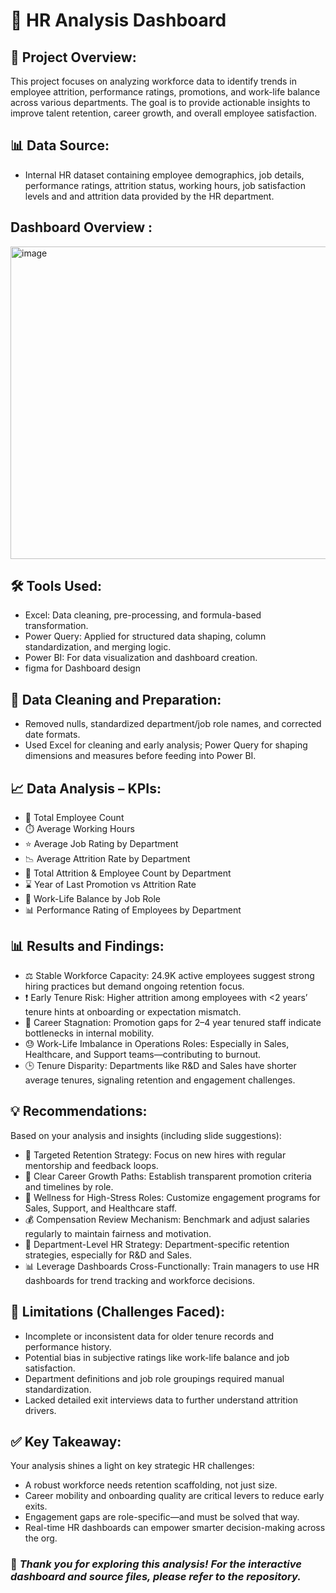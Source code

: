 # 🏦 HR Analysis Dashboard

## 📌 Project Overview:
This project focuses on analyzing workforce data to identify trends in employee attrition, performance ratings, promotions, and work-life balance across various departments. The goal is to provide actionable insights to improve talent retention, career growth, and overall employee satisfaction.

## 📊 Data Source:
- Internal HR dataset containing employee demographics, job details, performance ratings, attrition status, working hours, job satisfaction levels and and attrition data provided by the HR department.

## Dashboard Overview :
<img width="1000" height="500" alt="image" src="https://github.com/user-attachments/assets/cd56a41e-488b-4ecb-8837-6505ce873aad" />



  
## 🛠️ Tools Used:
- Excel: Data cleaning, pre-processing, and formula-based transformation.
- Power Query: Applied for structured data shaping, column standardization, and merging logic.
- Power BI: For data visualization and dashboard creation.
- figma for Dashboard design 
  
## 🧹 Data Cleaning and Preparation:
- Removed nulls, standardized department/job role names, and corrected date formats.
- Used Excel for cleaning and early analysis; Power Query for shaping dimensions and measures before feeding into Power BI.

## 📈 Data Analysis – KPIs:
- 👥 Total Employee Count
- ⏱️ Average Working Hours
- ⭐ Average Job Rating by Department
- 📉 Average Attrition Rate by Department
- 🔄 Total Attrition & Employee Count by Department
- ⌛ Year of Last Promotion vs Attrition Rate
- 🧘 Work-Life Balance by Job Role
- 📊 Performance Rating of Employees by Department

## 📊 Results and Findings:
- ⚖️ Stable Workforce Capacity: 24.9K active employees suggest strong hiring practices but demand ongoing retention focus.
- ❗ Early Tenure Risk: Higher attrition among employees with <2 years’ tenure hints at onboarding or expectation mismatch.
- 🧗 Career Stagnation: Promotion gaps for 2–4 year tenured staff indicate bottlenecks in internal mobility.
- 😓 Work-Life Imbalance in Operations Roles: Especially in Sales, Healthcare, and Support teams—contributing to burnout.
- 🕒 Tenure Disparity: Departments like R&D and Sales have shorter average tenures, signaling retention and engagement challenges.

## 💡 Recommendations:
Based on your analysis and insights (including slide suggestions):
- 🧭 Targeted Retention Strategy: Focus on new hires with regular mentorship and feedback loops.
- 🎯 Clear Career Growth Paths: Establish transparent promotion criteria and timelines by role.
- 🌱 Wellness for High-Stress Roles: Customize engagement programs for Sales, Support, and Healthcare staff.
- 💰 Compensation Review Mechanism: Benchmark and adjust salaries regularly to maintain fairness and motivation.
- 🤝 Department-Level HR Strategy: Department-specific retention strategies, especially for R&D and Sales.
- 📊 Leverage Dashboards Cross-Functionally: Train managers to use HR dashboards for trend tracking and workforce decisions.

## 🚧 Limitations (Challenges Faced):
- Incomplete or inconsistent data for older tenure records and performance history.
- Potential bias in subjective ratings like work-life balance and job satisfaction.
- Department definitions and job role groupings required manual standardization.
- Lacked detailed exit interviews data to further understand attrition drivers.

## ✅ Key Takeaway:
Your analysis shines a light on key strategic HR challenges:
- A robust workforce needs retention scaffolding, not just size.
- Career mobility and onboarding quality are critical levers to reduce early exits.
- Engagement gaps are role-specific—and must be solved that way.
- Real-time HR dashboards can empower smarter decision-making across the org.

### 🔗 *Thank you for exploring this analysis! For the interactive dashboard and source files, please refer to the repository.*
